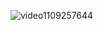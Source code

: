 
![video1109257644](https://user-images.githubusercontent.com/41279178/194035016-ba2bdf8e-4b37-4dc1-a819-c0b6b9f88172.gif)

